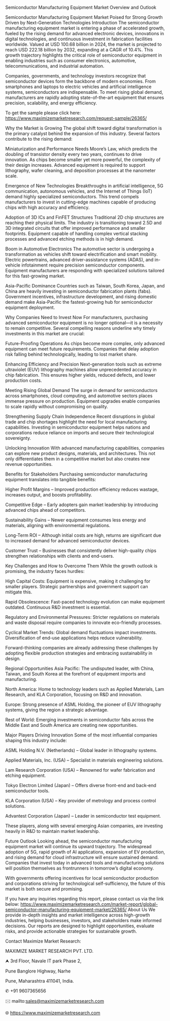 Semiconductor Manufacturing Equipment Market Overview and Outlook

Semiconductor Manufacturing Equipment Market Poised for Strong Growth Driven by Next-Generation Technologies
Introduction
The semiconductor manufacturing equipment market is entering a phase of accelerated growth, fueled by the rising demand for advanced electronic devices, innovations in digital technologies, and continuous investment in fabrication facilities worldwide. Valued at USD 100.68 billion in 2024, the market is projected to reach USD 222.18 billion by 2032, expanding at a CAGR of 10.4%. This growth trajectory highlights the critical role of semiconductor equipment in enabling industries such as consumer electronics, automotive, telecommunications, and industrial automation.

Companies, governments, and technology investors recognize that semiconductor devices form the backbone of modern economies. From smartphones and laptops to electric vehicles and artificial intelligence systems, semiconductors are indispensable. To meet rising global demand, manufacturers are rapidly adopting state-of-the-art equipment that ensures precision, scalability, and energy efficiency.

To get the sample please click here:  https://www.maximizemarketresearch.com/request-sample/26365/ 

Why the Market is Growing
The global shift toward digital transformation is the primary catalyst behind the expansion of this industry. Several factors contribute to the rising demand:

Miniaturization and Performance Needs
Moore’s Law, which predicts the doubling of transistor density every two years, continues to drive innovation. As chips become smaller yet more powerful, the complexity of their design increases. Advanced equipment is required to support lithography, wafer cleaning, and deposition processes at the nanometer scale.

Emergence of New Technologies
Breakthroughs in artificial intelligence, 5G communication, autonomous vehicles, and the Internet of Things (IoT) demand highly specialized semiconductors. This trend compels manufacturers to invest in cutting-edge machines capable of producing chips with high accuracy and efficiency.

Adoption of 3D ICs and FinFET Structures
Traditional 2D chip structures are reaching their physical limits. The industry is transitioning toward 2.5D and 3D integrated circuits that offer improved performance and smaller footprints. Equipment capable of handling complex vertical stacking processes and advanced etching methods is in high demand.

Boom in Automotive Electronics
The automotive sector is undergoing a transformation as vehicles shift toward electrification and smart mobility. Electric powertrains, advanced driver-assistance systems (ADAS), and in-vehicle infotainment require precision semiconductor components. Equipment manufacturers are responding with specialized solutions tailored for this fast-growing market.

Asia-Pacific Dominance
Countries such as Taiwan, South Korea, Japan, and China are heavily investing in semiconductor fabrication plants (fabs). Government incentives, infrastructure development, and rising domestic demand make Asia-Pacific the fastest-growing hub for semiconductor equipment deployment.

Why Companies Need to Invest Now
For manufacturers, purchasing advanced semiconductor equipment is no longer optional—it is a necessity to remain competitive. Several compelling reasons underline why timely investments in this market are crucial:

Future-Proofing Operations
As chips become more complex, only advanced equipment can meet future requirements. Companies that delay adoption risk falling behind technologically, leading to lost market share.

Enhancing Efficiency and Precision
Next-generation tools such as extreme ultraviolet (EUV) lithography machines allow unprecedented accuracy in chip fabrication. This ensures higher yields, reduced defects, and lower production costs.

Meeting Rising Global Demand
The surge in demand for semiconductors across smartphones, cloud computing, and automotive sectors places immense pressure on production. Equipment upgrades enable companies to scale rapidly without compromising on quality.

Strengthening Supply Chain Independence
Recent disruptions in global trade and chip shortages highlight the need for local manufacturing capabilities. Investing in semiconductor equipment helps nations and corporations reduce reliance on imports and secure their technological sovereignty.

Unlocking Innovation
With advanced manufacturing capabilities, companies can explore new product designs, materials, and architectures. This not only differentiates them in a competitive market but also creates new revenue opportunities.

Benefits for Stakeholders
Purchasing semiconductor manufacturing equipment translates into tangible benefits:

Higher Profit Margins – Improved production efficiency reduces wastage, increases output, and boosts profitability.

Competitive Edge – Early adopters gain market leadership by introducing advanced chips ahead of competitors.

Sustainability Gains – Newer equipment consumes less energy and materials, aligning with environmental regulations.

Long-Term ROI – Although initial costs are high, returns are significant due to increased demand for advanced semiconductor devices.

Customer Trust – Businesses that consistently deliver high-quality chips strengthen relationships with clients and end-users.

Key Challenges and How to Overcome Them
While the growth outlook is promising, the industry faces hurdles:

High Capital Costs: Equipment is expensive, making it challenging for smaller players. Strategic partnerships and government support can mitigate this.

Rapid Obsolescence: Fast-paced technology evolution can make equipment outdated. Continuous R&D investment is essential.

Regulatory and Environmental Pressures: Stricter regulations on materials and waste disposal require companies to innovate eco-friendly processes.

Cyclical Market Trends: Global demand fluctuations impact investments. Diversification of end-use applications helps reduce vulnerability.

Forward-thinking companies are already addressing these challenges by adopting flexible production strategies and embracing sustainability in design.

Regional Opportunities
Asia Pacific: The undisputed leader, with China, Taiwan, and South Korea at the forefront of equipment imports and manufacturing.

North America: Home to technology leaders such as Applied Materials, Lam Research, and KLA Corporation, focusing on R&D and innovation.

Europe: Strong presence of ASML Holding, the pioneer of EUV lithography systems, giving the region a strategic advantage.

Rest of World: Emerging investments in semiconductor fabs across the Middle East and South America are creating new opportunities.

Major Players Driving Innovation
Some of the most influential companies shaping this industry include:

ASML Holding N.V. (Netherlands) – Global leader in lithography systems.

Applied Materials, Inc. (USA) – Specialist in materials engineering solutions.

Lam Research Corporation (USA) – Renowned for wafer fabrication and etching equipment.

Tokyo Electron Limited (Japan) – Offers diverse front-end and back-end semiconductor tools.

KLA Corporation (USA) – Key provider of metrology and process control solutions.

Advantest Corporation (Japan) – Leader in semiconductor test equipment.

These players, along with several emerging Asian companies, are investing heavily in R&D to maintain market leadership.

Future Outlook
Looking ahead, the semiconductor manufacturing equipment market will continue its upward trajectory. The widespread adoption of 5G, rapid growth of AI applications, expansion of EV production, and rising demand for cloud infrastructure will ensure sustained demand. Companies that invest today in advanced tools and manufacturing solutions will position themselves as frontrunners in tomorrow’s digital economy.

With governments offering incentives for local semiconductor production and corporations striving for technological self-sufficiency, the future of this market is both secure and promising.

If you have any inquiries regarding this report, please contact us via the link below:  https://www.maximizemarketresearch.com/market-report/global-semiconductor-manufacturing-equipment-market/26365/ 
About Us
We provide in-depth insights and market intelligence across high-growth industries, helping businesses, investors, and stakeholders make informed decisions. Our reports are designed to highlight opportunities, evaluate risks, and provide actionable strategies for sustainable growth.

Contact Maximize Market Research:

MAXIMIZE MARKET RESEARCH PVT. LTD.

⮝ 3rd Floor, Navale IT park Phase 2,

Pune Banglore Highway, Narhe

Pune, Maharashtra 411041, India.

✆ +91 9607365656

🖂 mailto:sales@maximizemarketresearch.com

🌐 https://www.maximizemarketresearch.com
